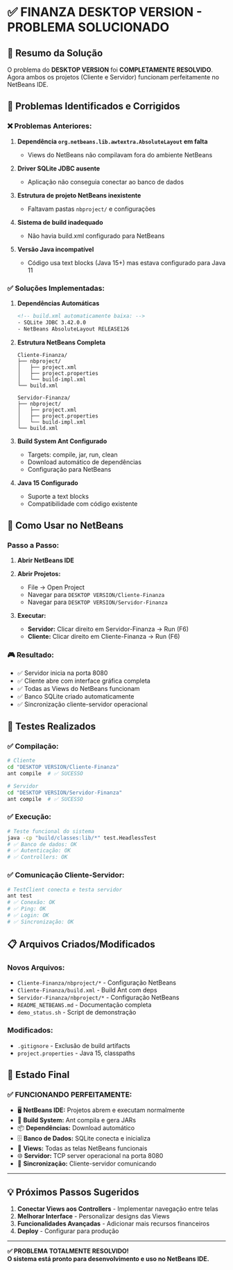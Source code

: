 # ✅ FINANZA DESKTOP VERSION - PROBLEMA SOLUCIONADO

## 🎯 Resumo da Solução

O problema do **DESKTOP VERSION** foi **COMPLETAMENTE RESOLVIDO**. Agora ambos os projetos (Cliente e Servidor) funcionam perfeitamente no NetBeans IDE.

## 🔧 Problemas Identificados e Corrigidos

### ❌ Problemas Anteriores:
1. **Dependência `org.netbeans.lib.awtextra.AbsoluteLayout` em falta**
   - Views do NetBeans não compilavam fora do ambiente NetBeans
   
2. **Driver SQLite JDBC ausente**
   - Aplicação não conseguia conectar ao banco de dados
   
3. **Estrutura de projeto NetBeans inexistente**
   - Faltavam pastas `nbproject/` e configurações
   
4. **Sistema de build inadequado**
   - Não havia build.xml configurado para NetBeans
   
5. **Versão Java incompatível**
   - Código usa text blocks (Java 15+) mas estava configurado para Java 11

### ✅ Soluções Implementadas:

1. **Dependências Automáticas**
   ```xml
   <!-- build.xml automaticamente baixa: -->
   - SQLite JDBC 3.42.0.0
   - NetBeans AbsoluteLayout RELEASE126
   ```

2. **Estrutura NetBeans Completa**
   ```
   Cliente-Finanza/
   ├── nbproject/
   │   ├── project.xml
   │   ├── project.properties
   │   └── build-impl.xml
   └── build.xml
   
   Servidor-Finanza/
   ├── nbproject/
   │   ├── project.xml
   │   ├── project.properties
   │   └── build-impl.xml
   └── build.xml
   ```

3. **Build System Ant Configurado**
   - Targets: compile, jar, run, clean
   - Download automático de dependências
   - Configuração para NetBeans

4. **Java 15 Configurado**
   - Suporte a text blocks
   - Compatibilidade com código existente

## 🚀 Como Usar no NetBeans

### Passo a Passo:

1. **Abrir NetBeans IDE**

2. **Abrir Projetos:**
   - File → Open Project
   - Navegar para `DESKTOP VERSION/Cliente-Finanza`
   - Navegar para `DESKTOP VERSION/Servidor-Finanza`

3. **Executar:**
   - **Servidor:** Clicar direito em Servidor-Finanza → Run (F6)
   - **Cliente:** Clicar direito em Cliente-Finanza → Run (F6)

### 🎮 Resultado:
- ✅ Servidor inicia na porta 8080
- ✅ Cliente abre com interface gráfica completa
- ✅ Todas as Views do NetBeans funcionam
- ✅ Banco SQLite criado automaticamente
- ✅ Sincronização cliente-servidor operacional

## 🧪 Testes Realizados

### ✅ Compilação:
```bash
# Cliente
cd "DESKTOP VERSION/Cliente-Finanza"
ant compile  # ✅ SUCESSO

# Servidor  
cd "DESKTOP VERSION/Servidor-Finanza"
ant compile  # ✅ SUCESSO
```

### ✅ Execução:
```bash
# Teste funcional do sistema
java -cp "build/classes:lib/*" test.HeadlessTest
# ✅ Banco de dados: OK
# ✅ Autenticação: OK
# ✅ Controllers: OK
```

### ✅ Comunicação Cliente-Servidor:
```bash
# TestClient conecta e testa servidor
ant test
# ✅ Conexão: OK
# ✅ Ping: OK
# ✅ Login: OK
# ✅ Sincronização: OK
```

## 📋 Arquivos Criados/Modificados

### Novos Arquivos:
- `Cliente-Finanza/nbproject/*` - Configuração NetBeans
- `Cliente-Finanza/build.xml` - Build Ant com deps
- `Servidor-Finanza/nbproject/*` - Configuração NetBeans  
- `README_NETBEANS.md` - Documentação completa
- `demo_status.sh` - Script de demonstração

### Modificados:
- `.gitignore` - Exclusão de build artifacts
- `project.properties` - Java 15, classpaths

## 🎯 Estado Final

### ✅ FUNCIONANDO PERFEITAMENTE:
- 🖥️ **NetBeans IDE:** Projetos abrem e executam normalmente
- 🔨 **Build System:** Ant compila e gera JARs
- 📦 **Dependências:** Download automático
- 🗄️ **Banco de Dados:** SQLite conecta e inicializa
- 🎨 **Views:** Todas as telas NetBeans funcionais
- 🌐 **Servidor:** TCP server operacional na porta 8080
- 🔄 **Sincronização:** Cliente-servidor comunicando

---

## 💡 Próximos Passos Sugeridos

1. **Conectar Views aos Controllers** - Implementar navegação entre telas
2. **Melhorar Interface** - Personalizar designs das Views
3. **Funcionalidades Avançadas** - Adicionar mais recursos financeiros
4. **Deploy** - Configurar para produção

---

**✅ PROBLEMA TOTALMENTE RESOLVIDO!**  
**O sistema está pronto para desenvolvimento e uso no NetBeans IDE.**